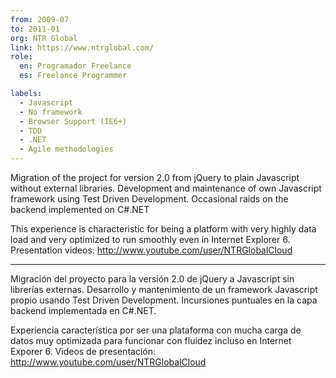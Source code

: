 ```yaml
---
from: 2009-07
to: 2011-01
org: NTR Global
link: https://www.ntrglobal.com/
role:
  en: Programador Freelance
  es: Freelance Programmer

labels:
  - Javascript
  - No framework
  - Browser Support (IE6+)
  - TDD
  - .NET
  - Agile methodologies
---
```


Migration of the project for version 2.0 from jQuery to plain Javascript without external libraries.
Development and maintenance of own Javascript framework using Test Driven Development.
Occasional raids on the backend implemented on C#.NET

This experience is characteristic for being a platform with very highly data load and very optimized to run smoothly even in Internet Explorer 6.
Presentation videos: http://www.youtube.com/user/NTRGlobalCloud

---

Migración del proyecto para la versión 2.0 de jQuery a Javascript sin librerías externas.
Desarrollo y mantenimiento de un framework Javascript propio usando Test Driven Development.
Incursiones puntuales en la capa backend implementada en C#.NET.

Experiencia característica por ser una plataforma con mucha carga de datos muy optimizada para funcionar con fluidez incluso en Internet Exporer 6.
Videos de presentación: http://www.youtube.com/user/NTRGlobalCloud
